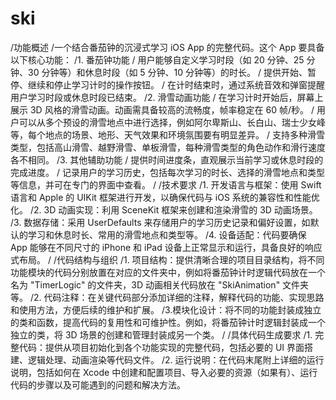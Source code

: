 # ski
/功能概述
/一个结合番茄钟的沉浸式学习 iOS App 的完整代码。这个 App 要具备以下核心功能：
/1. 番茄钟功能
/     用户能够自定义学习时段（如 20 分钟、25 分钟、30 分钟等）和休息时段（如 5 分钟、10 分钟等）的时长。
/    提供开始、暂停、继续和停止学习计时的操作按钮。
/    在计时结束时，通过系统音效和弹窗提醒用户学习时段或休息时段已结束。
/2. 滑雪动画功能
/     在学习计时开始后，屏幕上展示 3D 风格的滑雪动画。动画需具备较高的流畅度，帧率稳定在 60 帧/秒。
 /   用户可以从多个预设的滑雪地点中进行选择，例如阿尔卑斯山、长白山、瑞士少女峰等，每个地点的场景、地形、天气效果和环境氛围要有明显差异。
/    支持多种滑雪类型，包括高山滑雪、越野滑雪、单板滑雪，每种滑雪类型的角色动作和滑行速度各不相同。
/3. 其他辅助功能
/    提供时间进度条，直观展示当前学习或休息时段的完成进度。
/    记录用户的学习历史，包括每次学习的时长、选择的滑雪地点和类型等信息，并可在专门的界面中查看。
/
/技术要求
/1. 开发语言与框架：使用 Swift 语言和 Apple 的 UIKit 框架进行开发，以确保代码与 iOS 系统的兼容性和性能优化。
/2. 3D 动画实现：利用 SceneKit 框架来创建和渲染滑雪的 3D 动画场景。
/3. 数据存储：采用 UserDefaults 来存储用户的学习历史记录和偏好设置，如默认的学习和休息时长、常用的滑雪地点和类型等。
/4. 设备适配：代码要确保 App 能够在不同尺寸的 iPhone 和 iPad 设备上正常显示和运行，具备良好的响应式布局。
/
/代码结构与组织
/1. 项目结构：提供清晰合理的项目目录结构，将不同功能模块的代码分别放置在对应的文件夹中，例如将番茄钟计时逻辑代码放在一个名为 "TimerLogic" 的文件夹，3D 动画相关代码放在 "SkiAnimation" 文件夹等。
/2. 代码注释：在关键代码部分添加详细的注释，解释代码的功能、实现思路和使用方法，方便后续的维护和扩展。
/3.模块化设计：将不同的功能封装成独立的类和函数，提高代码的复用性和可维护性。例如，将番茄钟计时逻辑封装成一个独立的类，将 3D 场景的创建和管理封装成另一个类。
/
/具体代码生成要求
/1. 完整代码：提供从项目初始化到各个功能实现的完整代码，包括必要的 UI 界面搭建、逻辑处理、动画渲染等代码文件。
/2. 运行说明：在代码末尾附上详细的运行说明，包括如何在 Xcode 中创建和配置项目、导入必要的资源（如果有）、运行代码的步骤以及可能遇到的问题和解决方法。
